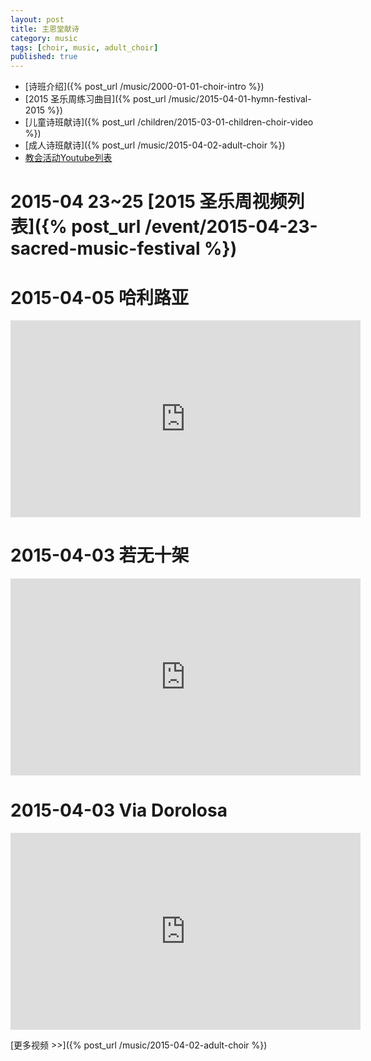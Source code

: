 ```yaml
---
layout: post
title: 主恩堂献诗
category: music
tags: [choir, music, adult_choir]
published: true
---
```


 * [诗班介绍]({% post_url /music/2000-01-01-choir-intro %}) 
 * [2015 圣乐周练习曲目]({% post_url /music/2015-04-01-hymn-festival-2015 %})
 * [儿童诗班献诗]({% post_url /children/2015-03-01-children-choir-video %})
 * [成人诗班献诗]({% post_url /music/2015-04-02-adult-choir %})
 * [教会活动Youtube列表](https://www.youtube.com/channel/UC2TZFslFrlgDF5lvSEbsloQ)


# 2015-04 23~25 [2015 圣乐周视频列表]({% post_url /event/2015-04-23-sacred-music-festival %}) #

2015-04-05 哈利路亚
=======================
<iframe width="560" height="315"
src="https://www.youtube.com/embed/HevqVManAa0" frameborder="0"
allowfullscreen></iframe>

2015-04-03 若无十架
======================
<iframe width="560" height="315"
src="https://www.youtube.com/embed/lUpaEmOlJ54" frameborder="0"
allowfullscreen></iframe>

2015-04-03 Via Dorolosa
============================
<iframe width="560" height="315"
 src="https://www.youtube.com/embed/nKxuEcly1wc" frameborder="0"
 allowfullscreen></iframe>


[更多视频 >>]({% post_url /music/2015-04-02-adult-choir %})
